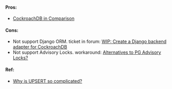 
<h4> Pros: </h4>
<ul>
<li> <a href="https://www.cockroachlabs.com/docs/stable/cockroachdb-in-comparison.html"> CockroachDB in Comparison
 </a> </li>

</ul>


<h4> Cons: </h4>
<ul>
<li> Not support Django ORM. ticket in forum: <a href="https://github.com/cockroachdb/cockroachdb-python/pull/14"> WIP: Create a Django backend adapter for CockroachDB </a> </li>
 <li> Not support Advisory Locks. workaround:  <a href="https://forum.cockroachlabs.com/t/alternatives-to-pg-advisory-locks/742"> Alternatives to PG Advisory Locks? </a> </li>

</ul>



<h4> Ref: </h4>
<ul>
<li> <a href="https://www.depesz.com/2012/06/10/why-is-upsert-so-complicated/">Why is UPSERT so complicated?</a> </li>

</ul>
